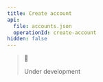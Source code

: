 ```yaml
---
title: Create account
api:
  file: accounts.json
  operationId: create-account
hidden: false
---
```

> 🚧
>
> Under development